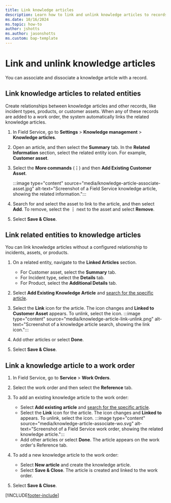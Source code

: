 ```yaml
---
title: Link knowledge articles
description: Learn how to link and unlink knowledge articles to records in Dynamics 365 Field Service.
ms.date: 10/16/2024
ms.topic: how-to
author: jshotts
ms.author: jasonshotts
ms.custom: bap-template
---
```


# Link and unlink knowledge articles

You can associate and dissociate a knowledge article with a record.

## Link knowledge articles to related entities

Create relationships between knowledge articles and other records, like incident types, products, or customer assets. When any of these records are added to a work order, the system automatically links the related knowledge articles.

1. In Field Service, go to **Settings** > **Knowledge management** > **Knowledge articles**.

1. Open an article, and then select the **Summary** tab. In the **Related Information** section, select the related entity icon. For example, **Customer asset**.

1. Select the **More commands** (**&vellip;**) and then **Add Existing Customer Asset**.

   :::image type="content" source="media/knowledge-article-associate-asset.jpg" alt-text="Screenshot of a Field Service knowledge article, showing the related information.":::

1. Search for and select the asset to link to the article, and then select **Add**. To remove, select the **&vellip;** next to the asset and select **Remove**.

1. Select **Save & Close**.

## Link related entities to knowledge articles

You can link knowledge articles without a configured relationship to incidents, assets, or products.

1. On a related entity, navigate to the **Linked Articles** section.
   - For Customer asset, select the **Summary** tab.
   - For Incident type, select the **Details** tab.
   - For Product, select the **Additional Details** tab.
1. Select **Add Existing Knowledge Article** and [search for the specific article](field-service-km-search.md).
1. Select the **Link** icon for the article. The icon changes and **Linked to Customer Asset** appears. To unlink, select the icon.
   :::image type="content" source="media/knowledge-article-link-unlink.png" alt-text="Screenshot of a knowledge article search, showing the link icon.":::

1. Add other articles or select **Done**.

1. Select **Save & Close**.

## Link a knowledge article to a work order

1. In Field Service, go to **Service** > **Work Orders**.

1. Select the work order and then select the **Reference** tab.

1. To add an existing knowledge article to the work order:
   - Select **Add existing article** and [search for the specific article](field-service-km-search.md).
   - Select the **Link** icon for the article. The icon changes and **Linked to** appears. To unlink, select the icon.
     :::image type="content" source="media/knowledge-article-associate-wo.svg" alt-text="Screenshot of a Field Service work order, showing the related knowledge article.":::
   - Add other articles or select **Done**. The article appears on the work order's Reference tab.

1. To add a new knowledge article to the work order:
   - Select **New article** and create the knowledge article.
   - Select **Save & Close**. The article is created and linked to the work order.

1. Select **Save & Close**.

[!INCLUDE[footer-include](../includes/footer-banner.md)]
